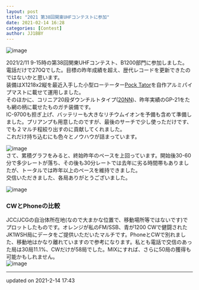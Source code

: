 ```yaml
---
layout: post
title: "2021 第38回関東UHFコンテストに参加"
date: 2021-02-14 16:28
categories: [Contest]
author: JJ1BBY
---
```


![image](https://user-images.githubusercontent.com/79028771/107869654-c2c86580-6ed3-11eb-8df5-c1fc0ef32b3a.png)  

2021/2/11 9-15時の第38回関東UHFコンテスト、B1200部門に参加しました。  
電話だけで270Qでした。目標の昨年成績を超え、歴代レコードを更新できたのではないかと思います。  
装備はX1218x2縦を最近入手した小型ローテーター[Pock Tator](http://pocke.tech/sell/pocke-tator/)を自作アルミパイプマストに載せて運用しました。  
そのほかに、コリニア20段ダウンチルトタイプ([20NN](https://blog.goo.ne.jp/diw/c/7114d466255f48fdbdaa4a530605f392))、昨年実績のGP-21をたも網の柄に載せたものガチ装備です。  
IC-9700も担ぎ上げ、バッテリーも大きなリチウムイオンを予備も含めて準備しました。プリアンプも用意したのですが、最後のサーチで少し使っただけです、でも２マルチ程絞り出すのに貢献してくれました。  
これだけ持ち込むにも色々とノウハウが詰まっています。

![image](https://user-images.githubusercontent.com/79028771/107869557-d6270100-6ed2-11eb-8f36-187bfa057552.png)  
さて、累積グラフをみると、終始昨年のペースを上回っています。開始後30-60分で多少レートが落ち、その後も30分レートでは去年に劣る時間帯もありましたが、トータルでは昨年以上のペースを維持できました。  
交信いただきました、各局ありがとうございました。

![image](https://user-images.githubusercontent.com/79028771/107869574-fd7dce00-6ed2-11eb-9f6a-4d5e0f443d08.png)  
  
### CWとPhoneの比較
JCC/JCGの自治体所在地(なので大まかな位置で、移動場所等ではないです)でプロットしたものです。オレンジが私のFM/SSB、青が1200 CWで健闘されたJK1WSH局にデータをご提供いただいたマルチです。PhoneとCWで別れました、移動地はかなり離れていますので参考になります。私とも電話で交信のあった局は30局11.1%、CWだけが58局でした。MIXにすれば、さらに50局の獲得も可能かもしれません。  
![image](https://user-images.githubusercontent.com/79028771/107869678-f3100400-6ed3-11eb-819c-f5af5648bc03.png)  

---
updated on 2021-2-14 17:43  
   
<script src="https://utteranc.es/client.js"
        repo="JJ1BBY/JJ1BBY.github.io"
        issue-term="pathname"
        theme="github-light"
        crossorigin="anonymous"
        async>
</script>




